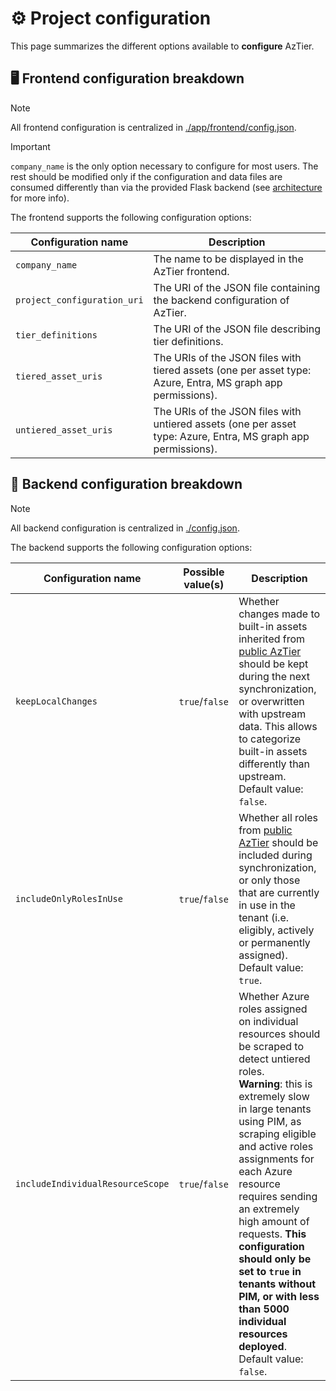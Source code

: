# ⚙️ Project configuration

This page summarizes the different options available to **configure** AzTier.


## 🖥️ Frontend configuration breakdown

> [!NOTE]  
> All frontend configuration is centralized in [./app/frontend/config.json](https://github.com/storebrand-technology/azure-internal-tiering/blob/main/app/frontend/config.json).

> [!IMPORTANT]  
> `company_name` is the only option necessary to configure for most users. The rest should be modified only if the configuration and data files are consumed differently than via the provided Flask backend (see [architecture](https://github.com/storebrand-technology/azure-internal-tiering/wiki/architecture) for more info).

The frontend supports the following configuration options:

| Configuration name | Description | 
|---|---|
| `company_name` | The name to be displayed in the AzTier frontend. | 
| `project_configuration_uri` | The URI of the JSON file containing the backend configuration of AzTier. | 
| `tier_definitions` | The URI of the JSON file describing tier definitions. | 
| `tiered_asset_uris` | The URIs of the JSON files with tiered assets (one per asset type: Azure, Entra, MS graph app permissions). |
| `untiered_asset_uris` | The URIs of the JSON files with untiered assets (one per asset type: Azure, Entra, MS graph app permissions). |


## 🔧 Backend configuration breakdown

> [!NOTE]
> All backend configuration is centralized in [./config.json](https://github.com/storebrand-technology/azure-internal-tiering/blob/main/config.json).

The backend supports the following configuration options:

| Configuration name | Possible value(s) | Description | 
|---|---|---|
| `keepLocalChanges` | `true`/`false` |  Whether changes made to built-in assets inherited from [public AzTier](https://github.com/emiliensocchi/azure-tiering) should be kept during the next synchronization, or overwritten with upstream data. This allows to categorize built-in assets differently than upstream. <br>Default value: `false`. |
| `includeOnlyRolesInUse` | `true`/`false` | Whether all roles from [public AzTier](https://github.com/emiliensocchi/azure-tiering) should be included during synchronization, or only those that are currently in use in the tenant (i.e. eligibly, actively or permanently assigned). <br>Default value: `true`. | 
| `includeIndividualResourceScope` | `true`/`false` | Whether Azure roles assigned on individual resources should be scraped to detect untiered roles. <br>**Warning**: this is extremely slow in large tenants using PIM, as scraping eligible and active roles assignments for each Azure resource requires sending an extremely high amount of requests. **This configuration should only be set to `true` in tenants without PIM, or with less than 5000 individual resources deployed**. <br>Default value: `false`. | 
